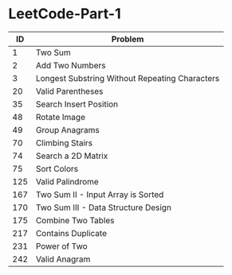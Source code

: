 # LeetCode-Part-1

| ID | Problem |
| --- | --- |
| 1 | Two Sum |
| 2 | Add Two Numbers |
| 3 | Longest Substring Without Repeating Characters |
| 20 | Valid Parentheses |
| 35 | Search Insert Position |
| 48 | Rotate Image |
| 49 | Group Anagrams |
| 70 | Climbing Stairs |
| 74 | Search a 2D Matrix |
| 75 | Sort Colors |
| 125 | Valid Palindrome |
| 167 | Two Sum II - Input Array is Sorted |
| 170 | Two Sum III - Data Structure Design |
| 175 | Combine Two Tables |
| 217 | Contains Duplicate |
| 231 | Power of Two |
| 242 | Valid Anagram |
